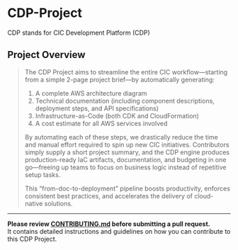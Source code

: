 # CDP-Project

CDP stands for CIC Development Platform (CDP)

## Project Overview

> The CDP Project aims to streamline the entire CIC workflow—starting from a simple 2-page project brief—by automatically generating:
> 1. A complete AWS architecture diagram  
> 2. Technical documentation (including component descriptions, deployment steps, and API specifications)  
> 3. Infrastructure-as-Code (both CDK and CloudFormation)  
> 4. A cost estimate for all AWS services involved  
>
> By automating each of these steps, we drastically reduce the time and manual effort required to spin up new CIC initiatives. Contributors simply supply a short project summary, and the CDP engine produces production-ready IaC artifacts, documentation, and budgeting in one go—freeing up teams to focus on business logic instead of repetitive setup tasks.  
>
> This “from-doc-to-deployment” pipeline boosts productivity, enforces consistent best practices, and accelerates the delivery of cloud-native solutions.

---

**Please review [CONTRIBUTING.md](./CONTRIBUTING.md) before submitting a pull request.**  
It contains detailed instructions and guidelines on how you can contribute to this CDP Project.
